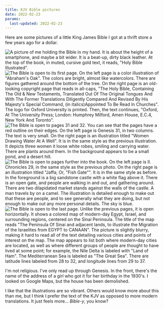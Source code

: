 ```yaml
---
title: KJV Bible pictures
date: 2022-02-23
params:
  last-updated: 2022-02-23
---
```


Here are some pictures of a little King James Bible I got at a thrift
store a few years ago for a dollar.

![A picture of me holding the Bible in my hand. It is about the height of a smartphone, and maybe a bit wider. It is a beat-up, dirty black leather. At the top of the book, in muted, cursive gold text, it reads, "Holy Bible Illustrated".](https://smlavine.com/images/bible/kjv01.jpg)
![The Bible is open to its first page. On the left page is a color illustration of "Abraham's Oak". The colors are bright, almost like watercolors. There are figures gathered around the bottom of the tree. On the right page is an old-looking copyright page that reads in all-caps, "The Holy Bible, Containing The Old & New Testaments, Translated Out Of The Original Tongues And With The Former Translations Diligently Compared And Revised By His Majesty's Special Command, (in italics)Appointed To Be Read In Churches". The logo for Oxford University is printed. Then, the text continues, "Oxford, At The University Press; London: Humphrey Milford, Amen House, E.C.4, New York And Toronto".](https://smlavine.com/images/bible/kjv02.jpg)
![The Bible is open to pages 31 and 32. You can see that the pages have a red outline on their edges. On the left page is Genesis 31, in two columns. The text is very small. On the right page is an illustration titled "Women Drawing Water At A Well". It is in the same style as the previous illustration. It depicts three women it loose white robes, smiling and carrying water. There are plants around them. In the background appears to be a small pond, and a desert hill.](https://smlavine.com/images/bible/kjv03.jpg)
![The Bible is open to pages further into the book. On the left page is II. Chronicles 29, in the same style as the previous photo. On the right page is an illustration titled "Jaffa; Or, "Fish Gate"". It is in the same style as before. In the foreground is a big sandstone castle with a white flag above it. There is an open gate, and people are walking in and out, and gathering around. There are two dilapidated market stands against the walls of the castle. A man travels by on a camel. The illustration is detailed enough to make out that these are people, and to see generally what they are doing, but not enough to make out any more personal details. The sky is blue.](https://smlavine.com/images/bible/kjv04.jpg)
![The Bible is open to the last page. Unlike the previous pages, it is open horizontally. It shows a colored map of modern-day Egypt, Israel, and surrounding regions, centered on the Sinai Peninsula. The title of the map reads "The Peninsula Of Sinai and adjacent lands, to illustrate the Migration of the Israelites from EGYPT to CANAAN". The picture is slightly blurry, making it hard to read all of the text detailing various cities and points of interest on the map. The map appears to list both where modern-day cities are located, as well as where different groups of people are thought to have lived at some point; for example, the Nile Delta is labeled with "Land of Ham". The Mediterranean Sea is labeled as "The Great Sea". There are latitude lines labeled from 28 to 32, and longitude lines from 29 to 37.](https://smlavine.com/images/bible/kjv05.jpg)

I'm not religious. I've only read up through Genesis. In the front,
there's the name of the address of a girl who got it for her birthday in
the 1930's. I looked on Google Maps, but the house has been demolished.

I like that the illustrations are so vibrant. Others would know more
about this than me, but I think I prefer the text of the KJV as opposed
to more modern translations. It just feels more... *Bible-y*, you know?
